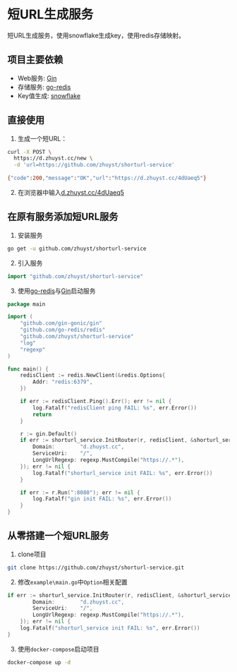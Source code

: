 # 短URL生成服务

短URL生成服务，使用snowflake生成key，使用redis存储映射。

## 项目主要依赖

* Web服务: [Gin](https://github.com/gin-gonic/gin)
* 存储服务: [go-redis](https://github.com/go-redis/redis)
* Key值生成: [snowflake](https://github.com/bwmarrin/snowflake)

## 直接使用

1. 生成一个短URL：
```bash
curl -X POST \
  https://d.zhuyst.cc/new \
  -d 'url=https://github.com/zhuyst/shorturl-service'
  
{"code":200,"message":"OK","url":"https://d.zhuyst.cc/4dUaeq5"}
```

2. 在浏览器中输入<a href="https://d.zhuyst.cc/4dUaeq5" target="_blank">d.zhuyst.cc/4dUaeq5</a>

## 在原有服务添加短URL服务

1. 安装服务
```sh
go get -u github.com/zhuyst/shorturl-service
```

2. 引入服务
```go
import "github.com/zhuyst/shorturl-service"
```

3. 使用[go-redis](https://github.com/go-redis/redis)与[Gin](https://github.com/gin-gonic/gin)启动服务
```go
package main

import (
	"github.com/gin-gonic/gin"
	"github.com/go-redis/redis"
	"github.com/zhuyst/shorturl-service"
	"log"
	"regexp"
)

func main() {
	redisClient := redis.NewClient(&redis.Options{
		Addr: "redis:6379",
	})

	if err := redisClient.Ping().Err(); err != nil {
		log.Fatalf("redisClient ping FAIL: %s", err.Error())
		return
	}

	r := gin.Default()
	if err := shorturl_service.InitRouter(r, redisClient, &shorturl_service.Option{
		Domain:        "d.zhuyst.cc",
		ServiceUri:    "/",
		LongUrlRegexp: regexp.MustCompile("https://.*"),
	}); err != nil {
		log.Fatalf("shorturl_service init FAIL: %s", err.Error())
	}

	if err := r.Run(":8080"); err != nil {
		log.Fatalf("gin init FAIL: %s", err.Error())
	}
}
```

## 从零搭建一个短URL服务

1. clone项目
```sh
git clone https://github.com/zhuyst/shorturl-service.git
```

2. 修改`example\main.go`中`Option`相关配置
```go
if err := shorturl_service.InitRouter(r, redisClient, &shorturl_service.Option{
		Domain:        "d.zhuyst.cc",
		ServiceUri:    "/",
		LongUrlRegexp: regexp.MustCompile("https://.*"),
	}); err != nil {
	log.Fatalf("shorturl_service init FAIL: %s", err.Error())
}
```

3. 使用`docker-compose`启动项目
```sh
docker-compose up -d
```
